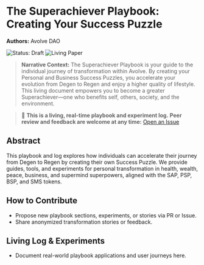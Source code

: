 # The Superachiever Playbook: Creating Your Success Puzzle

**Authors:** Avolve DAO

![Status: Draft](https://img.shields.io/badge/status-draft-orange) ![Living Paper](https://img.shields.io/badge/living--document-true-blue)

> **Narrative Context:**
> The Superachiever Playbook is your guide to the individual journey of transformation within Avolve. By creating your Personal and Business Success Puzzles, you accelerate your evolution from Degen to Regen and enjoy a higher quality of lifestyle. This living document empowers you to become a greater Superachiever—one who benefits self, others, society, and the environment.

> 🚧 **This is a living, real-time playbook and experiment log.**
> **Peer review and feedback are welcome at any time:** [Open an Issue](https://github.com/avolve-dao/avolve.io/issues/new?title=Peer+Review+Superachiever)

## Abstract
This playbook and log explores how individuals can accelerate their journey from Degen to Regen by creating their own Success Puzzle. We provide guides, tools, and experiments for personal transformation in health, wealth, peace, business, and supermind superpowers, aligned with the SAP, PSP, BSP, and SMS tokens.

## How to Contribute
- Propose new playbook sections, experiments, or stories via PR or Issue.
- Share anonymized transformation stories or feedback.

## Living Log & Experiments
- Document real-world playbook applications and user journeys here.
